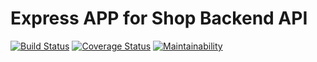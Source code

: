 # Express APP for Shop Backend API

[![Build Status](https://travis-ci.com/sholabioku/node-rest-shop.svg?branch=develop)](https://travis-ci.com/sholabioku/node-rest-shop)
[![Coverage Status](https://coveralls.io/repos/github/sholabioku/node-rest-shop/badge.svg)](https://coveralls.io/github/sholabioku/node-rest-shop)
[![Maintainability](https://api.codeclimate.com/v1/badges/7acc4e6949b6f78341c7/maintainability)](https://codeclimate.com/github/sholabioku/node-rest-shop/maintainability)
